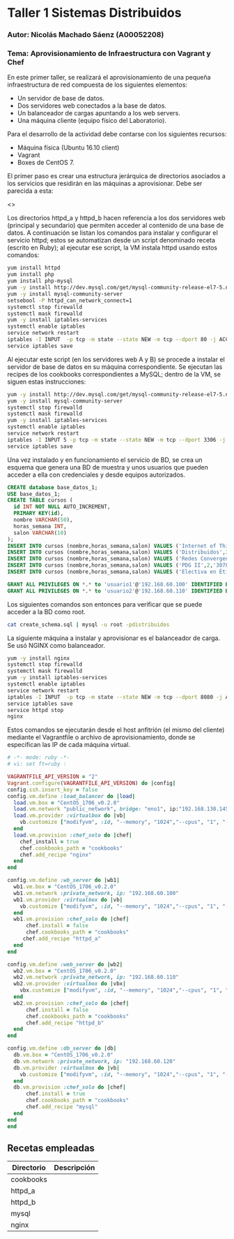 # Taller 1 Sistemas Distribuidos
### Autor: Nicolás Machado Sáenz (A00052208)
### Tema: Aprovisionamiento de Infraestructura con Vagrant y Chef

En este primer taller, se realizará el aprovisionamiento de una pequeña infraestructura de red compuesta
de los siguientes elementos:
  * Un servidor de base de datos.
  * Dos servidores web conectados a la base de datos.
  * Un balanceador de cargas apuntando a los web servers.
  * Una máquina cliente (equipo físico del Laboratorio).

Para el desarrollo de la actividad debe contarse con los siguientes recursos:
 * Máquina física (Ubuntu 16.10 client)
 * Vagrant
 * Boxes de CentOS 7.
 
 El primer paso es crear una estructura jerárquica de directorios asociados a los servicios que residirán
 en las máquinas a aprovisionar. Debe ser parecida a esta:
 
 <<img estructura>>
 
Los directorios httpd_a y httpd_b hacen referencia a los dos servidores web (principal y secundario) que
permiten acceder al contenido de una base de datos. A continuación se listan los comandos para instalar y
configurar el servicio httpd; estos se automatizan desde un script denominado receta (escrito en Ruby);
al ejecutar ese script, la VM instala httpd usando estos comandos:

  ```bash
  yum install httpd
  yum install php
  yum install php-mysql
  yum -y install http://dev.mysql.com/get/mysql-community-release-el7-5.noarch.rpm
  yum -y install mysql-community-server
  setsebool -P httpd_can_network_connect=1
  systemctl stop firewalld
  systemctl mask firewalld
  yum -y install iptables-services
  systemctl enable iptables
  service network restart
  iptables -I INPUT  -p tcp -m state --state NEW -m tcp --dport 80 -j ACCEPT
  service iptables save
  ```
Al ejecutar este script (en los servidores web A y B) se procede a instalar el servidor de base de datos
en su máquina correspondiente. Se ejecutan las recipes de los cookbooks correspondientes a MySQL; dentro
de la VM, se siguen estas instrucciones:

  ```bash
  yum -y install http://dev.mysql.com/get/mysql-community-release-el7-5.noarch.rpm
  yum -y install mysql-community-server
  systemctl stop firewalld
  systemctl mask firewalld
  yum -y install iptables-services
  systemctl enable iptables
  service network restart
  iptables -I INPUT 5 -p tcp -m state --state NEW -m tcp --dport 3306 -j ACCEPT
  service iptables save
  ```
Una vez instalado y en funcionamiento el servicio de BD, se crea un esquema que genera una BD de muestra y
unos usuarios que pueden acceder a ella con credenciales y desde equipos autorizados.

  ```sql
  CREATE database base_datos_1;
  USE base_datos_1;
  CREATE TABLE cursos (
    id INT NOT NULL AUTO_INCREMENT,
    PRIMARY KEY(id),
    nombre VARCHAR(50),
    horas_semana INT,
    salon VARCHAR(10)
  );
  INSERT INTO cursos (nombre,horas_semana,salon) VALUES ('Internet of Things',3,'501L');
  INSERT INTO cursos (nombre,horas_semana,salon) VALUES ('Distribuidos',3,'307C');
  INSERT INTO cursos (nombre,horas_semana,salon) VALUES ('Redes Convergentes',3,'306C');
  INSERT INTO cursos (nombre,horas_semana,salon) VALUES ('PDG II',2,'307L');
  INSERT INTO cursos (nombre,horas_semana,salon) VALUES ('Electiva en Ética',2,'102D');
  
  GRANT ALL PRIVILEGES ON *.* to 'usuario1'@'192.168.60.100' IDENTIFIED BY 'database2017' WITH GRANT OPTION;
  GRANT ALL PRIVILEGES ON *.* to 'usuario2'@'192.168.60.110' IDENTIFIED BY 'database2017' WITH GRANT OPTION;
  ```
Los siguientes comandos son entonces para verificar que se puede acceder a la BD como root.
  
  ```bash
  cat create_schema.sql | mysql -u root -pdistribuidos
  ```
  
La siguiente máquina a instalar y aprovisionar es el balanceador de carga. Se usó NGINX como balanceador.

  ```bash
  yum -y install nginx
  systemctl stop firewalld
  systemctl mask firewalld
  yum -y install iptables-services
  systemctl enable iptables
  service network restart
  iptables -I INPUT  -p tcp -m state --state NEW -m tcp --dport 8080 -j ACCEPT
  service iptables save
  service httpd stop
  nginx
  ```
Estos comandos se ejecutarán desde el host anfitrión (el mismo del cliente) mediante el Vagrantfile o
archivo de aprovisionamiento, donde se especifican las IP de cada máquina virtual.
  ```ruby
  # -*- mode: ruby -*-
  # vi: set ft=ruby :

  VAGRANTFILE_API_VERSION = "2"
  Vagrant.configure(VAGRANTFILE_API_VERSION) do |config|
  config.ssh.insert_key = false
  config.vm.define :load_balancer do |load|
    load.vm.box = "CentOS_1706_v0.2.0"
    load.vm.network "public_network", bridge: "eno1", ip:"192.168.130.145", netmask: "255.255.255.0"
    load.vm.provider :virtualbox do |vb|
      vb.customize ["modifyvm", :id, "--memory", "1024","--cpus", "1", "--name", "load_balancer" ]
    end
    load.vm.provision :chef_solo do |chef|
      chef_install = true
      chef.cookbooks_path = "cookbooks"
      chef.add_recipe "nginx"
    end
  end

  config.vm.define :wb_server do |wb1|
    wb1.vm.box = "CentOS_1706_v0.2.0"
    wb1.vm.network :private_network, ip: "192.168.60.100"
    wb1.vm.provider :virtualbox do |vb|
      vb.customize ["modifyvm", :id, "--memory", "1024","--cpus", "1", "--name", "main_server" ]
    end
    wb1.vm.provision :chef_solo do |chef|
	    chef.install = false
	    chef.cookbooks_path = "cookbooks"
	   chef.add_recipe "httpd_a"
    end
  end

  config.vm.define :web_server do |wb2|
    wb2.vm.box = "CentOS_1706_v0.2.0"
    wb2.vm.network :private_network, ip: "192.168.60.110"
    wb2.vm.provider :virtualbox do |vbx|
      vbx.customize ["modifyvm", :id, "--memory", "1024","--cpus", "1", "--name", "second_server" ]
    end
    wb2.vm.provision :chef_solo do |chef|
        chef.install = false
        chef.cookbooks_path = "cookbooks"
        chef.add_recipe "httpd_b"
    end
  end

  config.vm.define :db_server do |db|
    db.vm.box = "CentOS_1706_v0.2.0"
    db.vm.network :private_network, ip: "192.168.60.120"
    db.vm.provider :virtualbox do |vb|
      vb.customize ["modifyvm", :id, "--memory", "1024","--cpus", "1", "--name", "db_server" ]
    end
    db.vm.provision :chef_solo do |chef|
        chef.install = true
        chef.cookbooks_path = "cookbooks"
        chef.add_recipe "mysql"
    end
  end
end
  ```
## Recetas empleadas
Directorio | Descripción
---------- | -----------
cookbooks |
httpd_a | 
httpd_b | 
mysql | 
nginx | 
